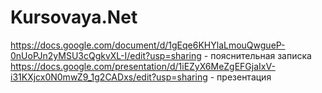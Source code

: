 # Kursovaya.Net

https://docs.google.com/document/d/1gEqe6KHYlaLmouQwgueP-0nUoPJn2yMSU3cQgkvXL-I/edit?usp=sharing - пояснительная записка
https://docs.google.com/presentation/d/1iEZyX6MeZgEFGjaIxV-i31KXjcx0N0mwZ9_1g2CADxs/edit?usp=sharing - презентация
